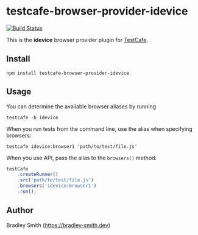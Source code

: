 # testcafe-browser-provider-idevice
[![Build Status](https://travis-ci.org/bsmithb2/testcafe-browser-provider-idevice.svg)](https://travis-ci.org/bsmithb2/testcafe-browser-provider-idevice)

This is the **idevice** browser provider plugin for [TestCafe](http://devexpress.github.io/testcafe).

## Install

```
npm install testcafe-browser-provider-idevice
```

## Usage


You can determine the available browser aliases by running
```
testcafe -b idevice
```

When you run tests from the command line, use the alias when specifying browsers:

```
testcafe idevice:browser1 'path/to/test/file.js'
```


When you use API, pass the alias to the `browsers()` method:

```js
testCafe
    .createRunner()
    .src('path/to/test/file.js')
    .browsers('idevice:browser1')
    .run();
```

## Author
Bradley Smith (https://bradley-smith.dev)
